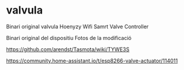 # valvula
Binari original valvula Hoenyzy Wifi Samrt Valve Controller 

Binari original del dispositiu
Fotos de la modificació

https://github.com/arendst/Tasmota/wiki/TYWE3S

https://community.home-assistant.io/t/esp8266-valve-actuator/114011
